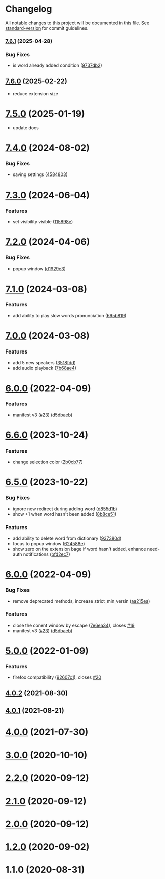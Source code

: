 # Changelog

All notable changes to this project will be documented in this file. See [standard-version](https://github.com/conventional-changelog/standard-version) for commit guidelines.

### [7.6.1](https://github.com/rodewitsch/PuzzleEnglishDictionary/compare/v7.6.0...v7.6.1) (2025-04-28)


### Bug Fixes

* is word already added condition ([9737db2](https://github.com/rodewitsch/PuzzleEnglishDictionary/commit/9737db29def8ead6e486904c112712cc5d327828))

## [7.6.0](https://github.com/rodewitsch/PuzzleEnglishDictionary/compare/v7.5.0...v7.6.0) (2025-02-22)

* reduce extension size

# [7.5.0](https://github.com/rodewitsch/PuzzleEnglishDictionary/compare/v7.4.0...v7.5.0) (2025-01-19)

* update docs

# [7.4.0](https://github.com/rodewitsch/PuzzleEnglishDictionary/compare/v7.3.0...v7.4.0) (2024-08-02)


### Bug Fixes

* saving settings ([4584803](https://github.com/rodewitsch/PuzzleEnglishDictionary/commit/4584803f1bf1ee6359f6e33b457bc18986751c61))



# [7.3.0](https://github.com/rodewitsch/PuzzleEnglishDictionary/compare/v7.2.0...v7.3.0) (2024-06-04)


### Features

* set visibility visible ([115898e](https://github.com/rodewitsch/PuzzleEnglishDictionary/commit/115898e3ca4c6c38f3eb0a324e9be475e47b719a))



# [7.2.0](https://github.com/rodewitsch/PuzzleEnglishDictionary/compare/v7.1.0...v7.2.0) (2024-04-06)


### Bug Fixes

* popup window ([d1929e3](https://github.com/rodewitsch/PuzzleEnglishDictionary/commit/d1929e3f79fdee29d532c45c0cbd4d2bb960b36d))



# [7.1.0](https://github.com/rodewitsch/PuzzleEnglishDictionary/compare/v7.0.0...v7.1.0) (2024-03-08)


### Features

* add ability to play slow words pronunciation ([695b819](https://github.com/rodewitsch/PuzzleEnglishDictionary/commit/695b8192a36ed788dc7a2500b674e0f670b83ce7))



# [7.0.0](https://github.com/rodewitsch/PuzzleEnglishDictionary/compare/v6.6.0...v7.0.0) (2024-03-08)


### Features

* add 5 new speakers ([3518fdd](https://github.com/rodewitsch/PuzzleEnglishDictionary/commit/3518fdd68e5d95c8515fac134fd1efda8e6d3803))
* add audio playback ([7b68ae4](https://github.com/rodewitsch/PuzzleEnglishDictionary/commit/7b68ae419ffba98aa6ef25ac84d16282c85b8055))



# [6.0.0](https://github.com/rodewitsch/PuzzleEnglishDictionary/compare/v5.2.0...v6.0.0) (2022-04-09)


### Features

* manifest v3 ([#23](https://github.com/rodewitsch/PuzzleEnglishDictionary/issues/23)) ([d5dbaeb](https://github.com/rodewitsch/PuzzleEnglishDictionary/commit/d5dbaeb02c16f2c595ba6bd9c906d66092d752cc))



# [6.6.0](https://github.com/rodewitsch/PuzzleEnglishDictionary/compare/v6.5.0...v6.6.0) (2023-10-24)


### Features

* change selection color ([2b0cb77](https://github.com/rodewitsch/PuzzleEnglishDictionary/commit/2b0cb772c1f8fc67ee63d19071d155010f408c22))



# [6.5.0](https://github.com/rodewitsch/PuzzleEnglishDictionary/compare/v6.0.0...v6.5.0) (2023-10-22)


### Bug Fixes

* ignore new redirect during adding word ([d855d1b](https://github.com/rodewitsch/PuzzleEnglishDictionary/commit/d855d1bd60b39c2a20a0b9854dbe145442c5efec))
* show +1 when word hasn't been added ([8b8ce51](https://github.com/rodewitsch/PuzzleEnglishDictionary/commit/8b8ce512622b1e575156efb1ab218169b6544457))


### Features

* add ability to delete word from dictionary ([937380d](https://github.com/rodewitsch/PuzzleEnglishDictionary/commit/937380d48e2b8e317c7d5cca612fcc5aac3c3572))
* focus to popup window ([624588e](https://github.com/rodewitsch/PuzzleEnglishDictionary/commit/624588eaa7ab4a7195e46d7f4c5720210928df45))
* show zero on the extension bage if word hasn't added, enhance need-auth notifications ([bfd2ec7](https://github.com/rodewitsch/PuzzleEnglishDictionary/commit/bfd2ec76d4a596194da3f772113330d9cec6d380))



# [6.0.0](https://github.com/rodewitsch/PuzzleEnglishDictionary/compare/v5.2.0...v6.0.0) (2022-04-09)


### Bug Fixes

* remove deprecated methods, increase strict_min_versin ([aa215ea](https://github.com/rodewitsch/PuzzleEnglishDictionary/commit/aa215ea400fa962dc9f58615f86d2a9e7ab885c1))


### Features

* close the conent window by escape ([7e6ea34](https://github.com/rodewitsch/PuzzleEnglishDictionary/commit/7e6ea342583c13783bcb627904e80948fa69ed67)), closes [#19](https://github.com/rodewitsch/PuzzleEnglishDictionary/issues/19)
* manifest v3 ([#23](https://github.com/rodewitsch/PuzzleEnglishDictionary/issues/23)) ([d5dbaeb](https://github.com/rodewitsch/PuzzleEnglishDictionary/commit/d5dbaeb02c16f2c595ba6bd9c906d66092d752cc))



# [5.0.0](https://github.com/rodewitsch/PuzzleEnglishDictionary/compare/v4.0.2...v5.0.0) (2022-01-09)


### Features

* firefox compatibility ([92607c1](https://github.com/rodewitsch/PuzzleEnglishDictionary/commit/92607c124acea1b393873ba62030c85b616e1e07)), closes [#20](https://github.com/rodewitsch/PuzzleEnglishDictionary/issues/20)



## [4.0.2](https://github.com/rodewitsch/PuzzleEnglishDictionary/compare/v4.0.1...v4.0.2) (2021-08-30)



## [4.0.1](https://github.com/rodewitsch/PuzzleEnglishDictionary/compare/v4.0.0...v4.0.1) (2021-08-21)



# [4.0.0](https://github.com/rodewitsch/PuzzleEnglishDictionary/compare/v3.0.0...v4.0.0) (2021-07-30)



# [3.0.0](https://github.com/rodewitsch/PuzzleEnglishDictionary/compare/v2.2.0...v3.0.0) (2020-10-10)



# [2.2.0](https://github.com/rodewitsch/PuzzleEnglishDictionary/compare/v2.1.0...v2.2.0) (2020-09-12)



# [2.1.0](https://github.com/rodewitsch/PuzzleEnglishDictionary/compare/v2.0.0...v2.1.0) (2020-09-12)



# [2.0.0](https://github.com/rodewitsch/PuzzleEnglishDictionary/compare/v1.2.0...v2.0.0) (2020-09-12)



# [1.2.0](https://github.com/rodewitsch/PuzzleEnglishDictionary/compare/v1.1.0...v1.2.0) (2020-09-02)



# 1.1.0 (2020-08-31)
